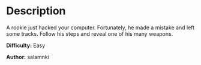 # Description
A rookie just hacked your computer. Fortunately, he made a mistake and left some tracks. Follow his steps and reveal one of his many weapons.

**Difficulty:** Easy

**Author:** salamnki
